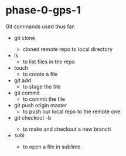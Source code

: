 # phase-0-gps-1
Git commands used thus far:
- git clone <URL of repo>
	- cloned remote repo to local directory
- ls
	- to list files in the repo
- touch
	- to create a file
- git add
	- to stage the file
- git commit
	- to commit the file
- git push origin master
	- to push our local repo to the remote one
- git checkout -b <branch-name>
	- to make and checkout a new branch
- subl <filename>
	- to open a file in sublime